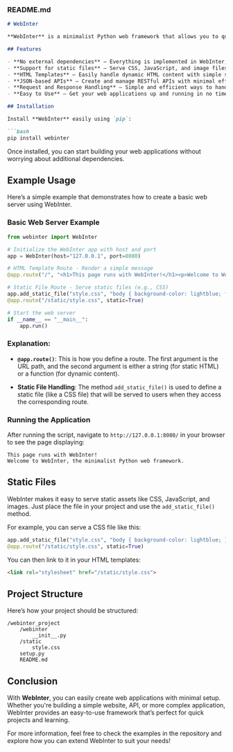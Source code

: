 ### **README.md**

```markdown
# WebInter

**WebInter** is a minimalist Python web framework that allows you to quickly create websites and APIs without external dependencies. It provides everything you need for building simple web applications, from routing to serving static files and templates, all in a lightweight package.

## Features

- **No external dependencies** – Everything is implemented in WebInter, so you don't need to install any third-party libraries.
- **Support for static files** – Serve CSS, JavaScript, and image files directly from your project.
- **HTML Templates** – Easily handle dynamic HTML content with simple string-based templates.
- **JSON-based APIs** – Create and manage RESTful APIs with minimal effort.
- **Request and Response Handling** – Simple and efficient ways to handle HTTP requests and responses.
- **Easy to Use** – Get your web applications up and running in no time.

## Installation

Install **WebInter** easily using `pip`:

```bash
pip install webinter
```

Once installed, you can start building your web applications without worrying about additional dependencies.

## Example Usage

Here’s a simple example that demonstrates how to create a basic web server using WebInter.

### Basic Web Server Example

```python
from webinter import WebInter

# Initialize the WebInter app with host and port
app = WebInter(host="127.0.0.1", port=8080)

# HTML Template Route - Render a simple message
@app.route("/", "<h1>This page runs with WebInter!</h1><p>Welcome to WebInter, the minimalist Python web framework.</p>")

# Static File Route - Serve static files (e.g., CSS)
app.add_static_file("style.css", "body { background-color: lightblue; font-family: Arial, sans-serif; }")
@app.route("/static/style.css", static=True)

# Start the web server
if __name__ == "__main__":
    app.run()
```

### Explanation:

- **`@app.route()`**: This is how you define a route. The first argument is the URL path, and the second argument is either a string (for static HTML) or a function (for dynamic content).
  
- **Static File Handling**: The method `add_static_file()` is used to define a static file (like a CSS file) that will be served to users when they access the corresponding route.

### Running the Application

After running the script, navigate to `http://127.0.0.1:8080/` in your browser to see the page displaying:

```
This page runs with WebInter!
Welcome to WebInter, the minimalist Python web framework.
```

## Static Files

WebInter makes it easy to serve static assets like CSS, JavaScript, and images. Just place the file in your project and use the `add_static_file()` method.

For example, you can serve a CSS file like this:

```python
app.add_static_file("style.css", "body { background-color: lightblue; }")
@app.route("/static/style.css", static=True)
```

You can then link to it in your HTML templates:

```html
<link rel="stylesheet" href="/static/style.css">
```

## Project Structure

Here’s how your project should be structured:

```
/webinter_project
    /webinter
        __init__.py
    /static
        style.css
    setup.py
    README.md
```

## Conclusion

With **WebInter**, you can easily create web applications with minimal setup. Whether you're building a simple website, API, or more complex application, WebInter provides an easy-to-use framework that’s perfect for quick projects and learning.

For more information, feel free to check the examples in the repository and explore how you can extend WebInter to suit your needs!
